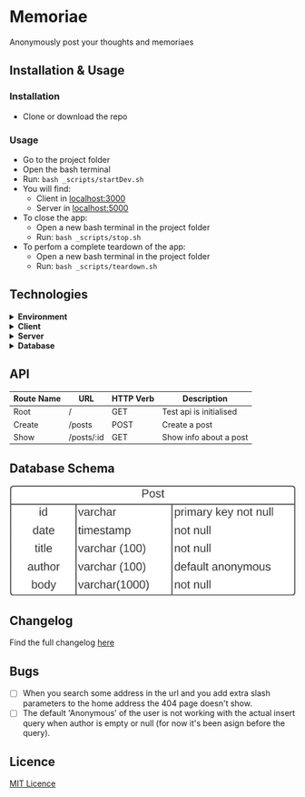 # Memoriae

Anonymously post your thoughts and memoriaes

## Installation & Usage

### Installation

- Clone or download the repo

### Usage

- Go to the project folder
- Open the bash terminal
- Run: `bash _scripts/startDev.sh`
- You will find:
  - Client in [localhost:3000](http://localhost:3000/) 
  - Server in [localhost:5000](http://localhost:5000/)
- To close the app:
  - Open a new bash terminal in the project folder
  - Run: `bash _scripts/stop.sh`
- To perfom a complete teardown of the app:
  - Open a new bash terminal in the project folder
  - Run: `bash _scripts/teardown.sh`

## Technologies

<details>
  <summary><b>Environment</b></summary>

- [Docker](https://www.docker.com/)

</details>

<details>
  <summary><b>Client</b></summary>
  
  - HTML
  - CSS
  - JavaScript
  - [NPM](https://www.npmjs.com/)
    - [lite-server](https://www.npmjs.com/package/lite-server)
    - [concurrently](https://www.npmjs.com/package/concurrently)
    - [watchify](https://www.npmjs.com/package/watchify)

</details>

<details>
  <summary><b>Server</b></summary>

- [NodeJs](https://nodejs.org/en/)
- [NPM](https://www.npmjs.com/)
  - [express](https://www.npmjs.com/package/express)
  - [cors](https://www.npmjs.com/package/cors)
  - [morgan](https://www.npmjs.com/package/morgan)
  - [uuid](https://www.npmjs.com/package/uuid)
  - [nodemon](https://www.npmjs.com/package/nodemon)
  - [pg](https://www.npmjs.com/package/pg)

</details>

<details>
  <summary><b>Database</b></summary>

- [PostgreSQL](https://www.postgresql.org/)

</details>

## API

| Route Name | URL        | HTTP Verb | Description             |
| ---------- | ---------- | --------- | ----------------------- |
| Root       | /          | GET       | Test api is initialised |
| Create     | /posts     | POST      | Create a post           |
| Show       | /posts/:id | GET       | Show info about a post  |

## Database Schema

![Database Schema](./readme_assets/db_schema.jpg)

## Changelog

Find the full changelog [here](./changelog.md)

## Bugs

- [ ]  When you search some address in the url and you add extra slash parameters to the home address the 404 page doesn't show.
- [ ]  The default 'Anonymous' of the user is not working with the actual insert query when author is empty or null (for now it's been asign before the query).

## Licence

[MIT Licence](https://opensource.org/licenses/mit-license.php)
